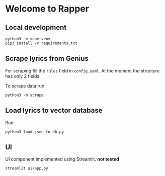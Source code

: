 # Welcome to Rapper

## Local development

```
python3 -m venv venv
pip3 install -r requirements.txt
```

## Scrape lyrics from Genius

For scraping fill the `rules` field in `config.yaml`. At the moment the structure has only 2 fields

To scrape data run:
```
python3 -m scrape
```


## Load lyrics to vector database

Run:
```
python3 load_json_to_db.py
```

## UI

UI component implemented using Streamlit. **not tested**
```
streamlit ui/app.py
```
